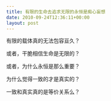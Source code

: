 ```yaml
---
title: 有限的生命去追求无限的永恒是痴心妄想
date: 2010-09-24T12:36:11+00:00
layout: post
---
```

有限的载体真的无法包容亘久？
  
或者，干脆相信生命是无限的？
  
或者，为什么永恒是那么重要？

为什么觉得一致的才是真实的？
  
一致和真实真的是等价关系么？
